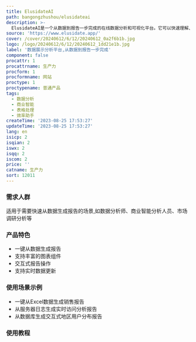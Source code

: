 ```yaml
---
title: ElusidateAI
path: bangongzhushou/elusidateai
description: >-
  ElusidateAI是一个从数据到报告一步完成的在线数据分析和可视化平台。它可以快速理解、分析数据,并通过一键生成交互式报告和图表进行可视化呈现。主要功能包括:一键从数据生成报告、多种图表组件支持、交互式报告操作、支持实时数据更新。关键优势是简化数据分析流程,大幅提升工作效率。定价方面提供免费和付费版本。定位于帮助企业快速分析数据并生产报告,适用于各行各业的数据分析人员。
source: 'https://www.elusidate.app/'
cover: /cover/20240612/6/12/20240612_0a2f6b1b.jpg
logo: /logo/20240612/6/12/20240612_1dd21e1b.jpg
label: '数据展示分析平台,从数据到报告一步完成'
component: false
procattr: 1
procattrname: 生产力
procform: 1
procformname: 网站
proctype: 1
proctypename: 普通产品
tags:
  - 数据分析
  - 商业智能
  - 表格处理
  - 效率助手
createTime: '2023-08-25 17:53:27'
updateTime: '2023-08-25 17:53:27'
lang: en
isicp: 2
isqian: 2
iswx: 2
isqq: 2
iscom: 2
price: ''
catname: 生产力
sort: 12011
---
```




### 需求人群
适用于需要快速从数据生成报告的场景,如数据分析师、商业智能分析人员、市场调研分析等

### 产品特色
- 一键从数据生成报告
- 支持丰富的图表组件
- 交互式报告操作
- 支持实时数据更新

### 使用场景示例
- 一键从Excel数据生成销售报告
- 从服务器日志生成实时访问分析报告
- 从数据库生成交互式地区用户分布报告

### 使用教程


  
